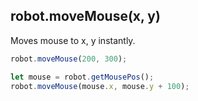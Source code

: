 ## robot.moveMouse(x, y)

Moves mouse to x, y instantly.

```js
robot.moveMouse(200, 300);

let mouse = robot.getMousePos();
robot.moveMouse(mouse.x, mouse.y + 100);
```

